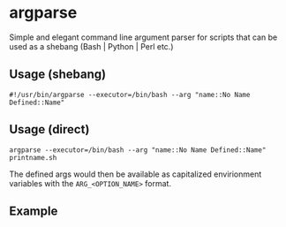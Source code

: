 # argparse
Simple and elegant command line argument parser for scripts that can be used as a shebang (Bash | Python | Perl etc.)

## Usage (shebang)
```
#!/usr/bin/argparse --executor=/bin/bash --arg "name::No Name Defined::Name"
```

## Usage (direct)
```
argparse --executor=/bin/bash --arg "name::No Name Defined::Name" printname.sh
```

The defined args would then be available as capitalized envirionment variables with the `ARG_<OPTION_NAME>` format.

## Example
